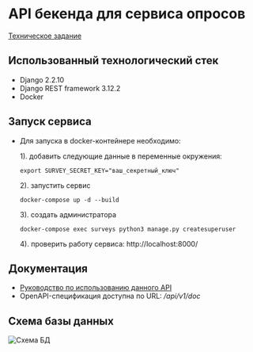 # API бекенда для сервиса опросов
[Техническое задание](https://github.com/KazakovDenis/fabrique_studio/blob/main/task.txt)  

## Использованный технологический стек
* Django 2.2.10
* Django REST framework 3.12.2
* Docker

## Запуск сервиса
* Для запуска в docker-контейнере необходимо:  
  
    1). добавить следующие данные в переменные окружения:  
    ```
    export SURVEY_SECRET_KEY="ваш_секретный_ключ"
    ```
    2). запустить сервис  
    ```
    docker-compose up -d --build
    ```
    3). создать администратора  
    ```
    docker-compose exec surveys python3 manage.py createsuperuser
    ```
    4). проверить работу сервиса: http://localhost:8000/
  
## Документация
* [Руководство по использованию данного API](https://github.com/KazakovDenis/fabrique_studio/blob/main/survey_service/api/v1/docs/docs.md)  
* OpenAPI-спецификация доступна по URL:  */api/v1/doc*  

## Схема базы данных  
![Схема БД](https://github.com/KazakovDenis/fabrique_studio/blob/main/scheme.png)  
